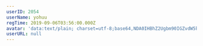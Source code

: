 ```yaml
---
userID: 2054
userName: yohuu
regTime: 2019-09-06T03:56:00.000Z
avatar: 'data:text/plain; charset=utf-8;base64,NDA0IHBhZ2Ugbm90IGZvdW5kCg=='
userURL: null
---
```



